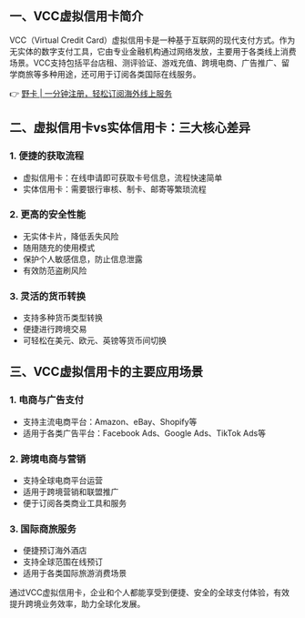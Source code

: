 ## 一、VCC虚拟信用卡简介

VCC（Virtual Credit Card）虚拟信用卡是一种基于互联网的现代支付方式。作为无实体的数字支付工具，它由专业金融机构通过网络发放，主要用于各类线上消费场景。VCC支持包括平台店租、测评验证、游戏充值、跨境电商、广告推广、留学商旅等多种用途，还可用于订阅各类国际在线服务。

👉 [野卡 | 一分钟注册，轻松订阅海外线上服务](https://bit.ly/bewildcard)

## 二、虚拟信用卡vs实体信用卡：三大核心差异

### 1. 便捷的获取流程
- 虚拟信用卡：在线申请即可获取卡号信息，流程快速简单
- 实体信用卡：需要银行审核、制卡、邮寄等繁琐流程

### 2. 更高的安全性能
- 无实体卡片，降低丢失风险
- 随用随充的使用模式
- 保护个人敏感信息，防止信息泄露
- 有效防范盗刷风险

### 3. 灵活的货币转换
- 支持多种货币类型转换
- 便捷进行跨境交易
- 可轻松在美元、欧元、英镑等货币间切换

## 三、VCC虚拟信用卡的主要应用场景

### 1. 电商与广告支付
- 支持主流电商平台：Amazon、eBay、Shopify等
- 适用于各类广告平台：Facebook Ads、Google Ads、TikTok Ads等

### 2. 跨境电商与营销
- 支持全球电商平台运营
- 适用于跨境营销和联盟推广
- 便于订阅各类商业工具和服务

### 3. 国际商旅服务
- 便捷预订海外酒店
- 支持全球范围在线预订
- 适用于各类国际旅游消费场景

通过VCC虚拟信用卡，企业和个人都能享受到便捷、安全的全球支付体验，有效提升跨境业务效率，助力全球化发展。